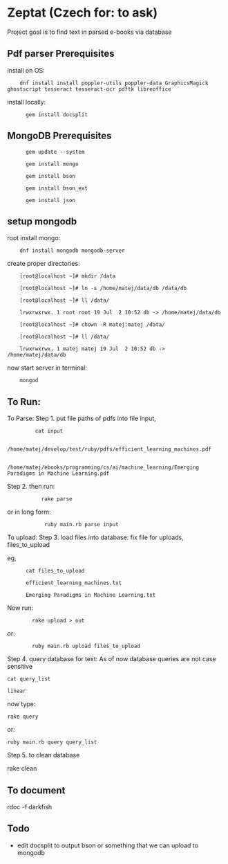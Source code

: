 Zeptat (Czech for: to ask)
=======================

Project goal is to find text in parsed e-books via database


Pdf parser Prerequisites
------------------------
install on OS:

        dnf install install poppler-utils poppler-data GraphicsMagick ghostscript tesseract tesseract-ocr pdftk libreoffice

install locally:

          gem install docsplit

MongoDB Prerequisites
------------------------
          gem update --system

          gem install mongo

          gem install bson

          gem install bson_ext

          gem install json



setup mongodb
------------------------
root install mongo:

        dnf install mongodb mongodb-server

create proper directories:

        [root@localhost ~]# mkdir /data

        [root@localhost ~]# ln -s /home/matej/data/db /data/db

        [root@localhost ~]# ll /data/

        lrwxrwxrwx. 1 root root 19 Jul  2 10:52 db -> /home/matej/data/db

        [root@localhost ~]# chown -R matej:matej /data/

        [root@localhost ~]# ll /data/

        lrwxrwxrwx. 1 matej matej 19 Jul  2 10:52 db -> /home/matej/data/db

now start server in terminal:

        mongod




To Run:
------------------------
To Parse:
Step 1.  put file paths of pdfs into file input,


             cat input

             /home/matej/develop/test/ruby/pdfs/efficient_learning_machines.pdf

             /home/matej/ebooks/programming/cs/ai/machine_learning/Emerging Paradigms in Machine Learning.pdf


Step 2. then run:

               rake parse

or in long form:

                ruby main.rb parse input


To upload:
Step 3. load files into database:
fix file for uploads, files_to_upload

eg,

          cat files_to_upload

          efficient_learning_machines.txt

          Emerging Paradigms in Machine Learning.txt


Now run:

            rake upload > out

or:

            ruby main.rb upload files_to_upload


Step 4. query database for text:
As of now database queries are not case sensitive

    cat query_list

    linear

now type:

    rake query

or:

    ruby main.rb query query_list


Step 5. to clean database

   rake clean





To document
------------------------
rdoc -f darkfish

Todo
------------------------
* edit docsplit to output bson or something that we can upload to mongodb





